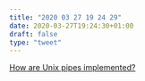 ```yaml
---
title: "2020 03 27 19 24 29"
date: 2020-03-27T19:24:30+01:00
draft: false
type: "tweet"
---
```

[How are Unix pipes implemented?](https://toroid.org/unix-pipe-implementation)
